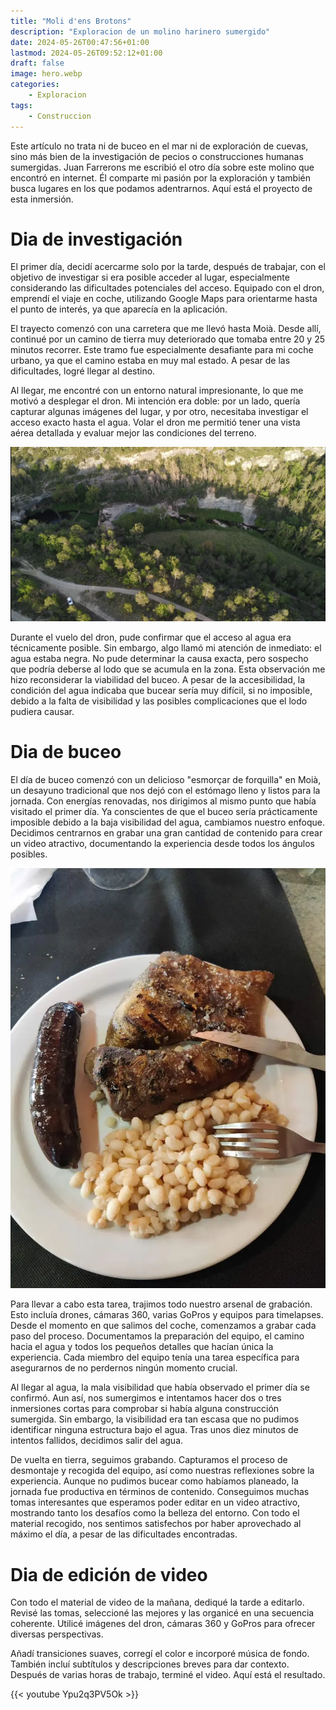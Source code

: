 ```yaml
---
title: "Moli d'ens Brotons"
description: "Exploracion de un molino harinero sumergido"
date: 2024-05-26T00:47:56+01:00
lastmod: 2024-05-26T09:52:12+01:00
draft: false
image: hero.webp
categories:
    - Exploracion
tags:
    - Construccion
---
```


Este artículo no trata ni de buceo en el mar ni de exploración de cuevas, sino más bien de la investigación de pecios o construcciones humanas sumergidas. Juan Farrerons me escribió el otro día sobre este molino que encontró en internet. Él comparte mi pasión por la exploración y también busca lugares en los que podamos adentrarnos. Aquí está el proyecto de esta inmersión.

# Dia de investigación

El primer día, decidí acercarme solo por la tarde, después de trabajar, con el objetivo de investigar si era posible acceder al lugar, especialmente considerando las dificultades potenciales del acceso. Equipado con el dron, emprendí el viaje en coche, utilizando Google Maps para orientarme hasta el punto de interés, ya que aparecía en la aplicación.

El trayecto comenzó con una carretera que me llevó hasta Moià. Desde allí, continué por un camino de tierra muy deteriorado que tomaba entre 20 y 25 minutos recorrer. Este tramo fue especialmente desafiante para mi coche urbano, ya que el camino estaba en muy mal estado. A pesar de las dificultades, logré llegar al destino.

Al llegar, me encontré con un entorno natural impresionante, lo que me motivó a desplegar el dron. Mi intención era doble: por un lado, quería capturar algunas imágenes del lugar, y por otro, necesitaba investigar el acceso exacto hasta el agua. Volar el dron me permitió tener una vista aérea detallada y evaluar mejor las condiciones del terreno.

![Caminos hasta el agua](2.webp)

Durante el vuelo del dron, pude confirmar que el acceso al agua era técnicamente posible. Sin embargo, algo llamó mi atención de inmediato: el agua estaba negra. No pude determinar la causa exacta, pero sospecho que podría deberse al lodo que se acumula en la zona. Esta observación me hizo reconsiderar la viabilidad del buceo. A pesar de la accesibilidad, la condición del agua indicaba que bucear sería muy difícil, si no imposible, debido a la falta de visibilidad y las posibles complicaciones que el lodo pudiera causar.



# Dia de buceo


El día de buceo comenzó con un delicioso "esmorçar de forquilla" en Moià, un desayuno tradicional que nos dejó con el estómago lleno y listos para la jornada. Con energías renovadas, nos dirigimos al mismo punto que había visitado el primer día. Ya conscientes de que el buceo sería prácticamente imposible debido a la baja visibilidad del agua, cambiamos nuestro enfoque. Decidimos centrarnos en grabar una gran cantidad de contenido para crear un video atractivo, documentando la experiencia desde todos los ángulos posibles.

![Esmorçar de forquilla](1.webp)

Para llevar a cabo esta tarea, trajimos todo nuestro arsenal de grabación. Esto incluía drones, cámaras 360, varias GoPros y equipos para timelapses. Desde el momento en que salimos del coche, comenzamos a grabar cada paso del proceso. Documentamos la preparación del equipo, el camino hacia el agua y todos los pequeños detalles que hacían única la experiencia. Cada miembro del equipo tenía una tarea específica para asegurarnos de no perdernos ningún momento crucial.

Al llegar al agua, la mala visibilidad que había observado el primer día se confirmó. Aun así, nos sumergimos e intentamos hacer dos o tres inmersiones cortas para comprobar si había alguna construcción sumergida. Sin embargo, la visibilidad era tan escasa que no pudimos identificar ninguna estructura bajo el agua. Tras unos diez minutos de intentos fallidos, decidimos salir del agua.

De vuelta en tierra, seguimos grabando. Capturamos el proceso de desmontaje y recogida del equipo, así como nuestras reflexiones sobre la experiencia. Aunque no pudimos bucear como habíamos planeado, la jornada fue productiva en términos de contenido. Conseguimos muchas tomas interesantes que esperamos poder editar en un video atractivo, mostrando tanto los desafíos como la belleza del entorno. Con todo el material recogido, nos sentimos satisfechos por haber aprovechado al máximo el día, a pesar de las dificultades encontradas.



# Dia de edición de video

Con todo el material de video de la mañana, dediqué la tarde a editarlo. Revisé las tomas, seleccioné las mejores y las organicé en una secuencia coherente. Utilicé imágenes del dron, cámaras 360 y GoPros para ofrecer diversas perspectivas.

Añadí transiciones suaves, corregí el color e incorporé música de fondo. También incluí subtítulos y descripciones breves para dar contexto. Después de varias horas de trabajo, terminé el video. Aquí está el resultado.

{{< youtube Ypu2q3PV5Ok >}}
